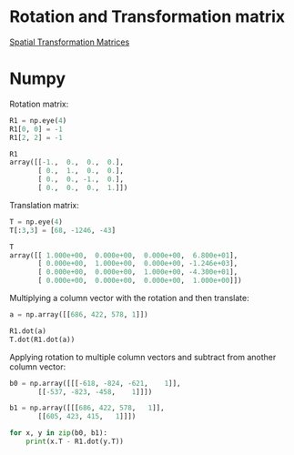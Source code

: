 # Rotation and Transformation matrix

[Spatial Transformation Matrices](https://www.brainvoyager.com/bv/doc/UsersGuide/CoordsAndTransforms/SpatialTransformationMatrices.html)

# Numpy

Rotation matrix:

```python
R1 = np.eye(4)
R1[0, 0] = -1
R1[2, 2] = -1

R1
array([[-1.,  0.,  0.,  0.],
       [ 0.,  1.,  0.,  0.],
       [ 0.,  0., -1.,  0.],
       [ 0.,  0.,  0.,  1.]])
```

Translation matrix:

```python
T = np.eye(4)
T[:3,3] = [68, -1246, -43]

T
array([[ 1.000e+00,  0.000e+00,  0.000e+00,  6.800e+01],
       [ 0.000e+00,  1.000e+00,  0.000e+00, -1.246e+03],
       [ 0.000e+00,  0.000e+00,  1.000e+00, -4.300e+01],
       [ 0.000e+00,  0.000e+00,  0.000e+00,  1.000e+00]])
```

Multiplying a column vector with the rotation and then translate:

```python
a = np.array([[686, 422, 578, 1]])

R1.dot(a)
T.dot(R1.dot(a))
```

Applying rotation to multiple column vectors and subtract from another column vector:

```python
b0 = np.array([[[-618, -824, -621,    1]],
       [[-537, -823, -458,    1]]])

b1 = np.array([[[686, 422, 578,   1]],
       [[605, 423, 415,   1]]])

for x, y in zip(b0, b1):
    print(x.T - R1.dot(y.T))
```
